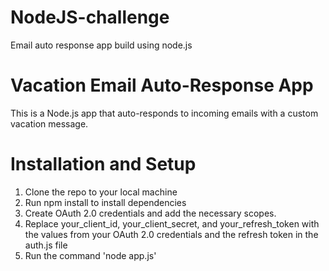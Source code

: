# NodeJS-challenge
Email auto response app build using node.js

# Vacation Email Auto-Response App
This is a Node.js app that auto-responds to incoming emails with a custom vacation message.

# Installation and Setup

1) Clone the repo to your local machine
2) Run npm install to install dependencies
3) Create OAuth 2.0 credentials and add the necessary scopes.
4) Replace your_client_id, your_client_secret, and your_refresh_token with the values from your OAuth 2.0 credentials and the refresh token in the auth.js file
5) Run the command 'node app.js'
